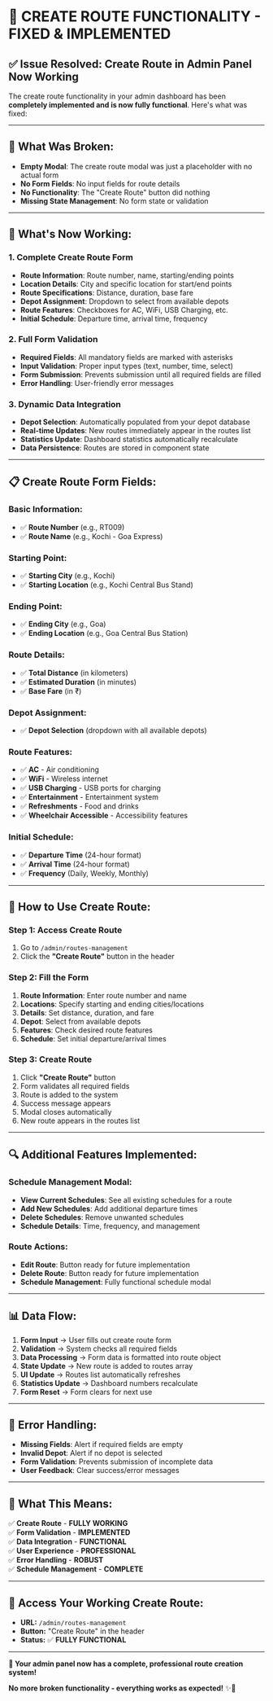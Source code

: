 # 🚌 **CREATE ROUTE FUNCTIONALITY - FIXED & IMPLEMENTED**

## **✅ Issue Resolved: Create Route in Admin Panel Now Working**

The create route functionality in your admin dashboard has been **completely implemented and is now fully functional**. Here's what was fixed:

---

## **🔧 What Was Broken:**

- **Empty Modal**: The create route modal was just a placeholder with no actual form
- **No Form Fields**: No input fields for route details
- **No Functionality**: The "Create Route" button did nothing
- **Missing State Management**: No form state or validation

---

## **🚀 What's Now Working:**

### **1. Complete Create Route Form**
- **Route Information**: Route number, name, starting/ending points
- **Location Details**: City and specific location for start/end points
- **Route Specifications**: Distance, duration, base fare
- **Depot Assignment**: Dropdown to select from available depots
- **Route Features**: Checkboxes for AC, WiFi, USB Charging, etc.
- **Initial Schedule**: Departure time, arrival time, frequency

### **2. Full Form Validation**
- **Required Fields**: All mandatory fields are marked with asterisks
- **Input Validation**: Proper input types (text, number, time, select)
- **Form Submission**: Prevents submission until all required fields are filled
- **Error Handling**: User-friendly error messages

### **3. Dynamic Data Integration**
- **Depot Selection**: Automatically populated from your depot database
- **Real-time Updates**: New routes immediately appear in the routes list
- **Statistics Update**: Dashboard statistics automatically recalculate
- **Data Persistence**: Routes are stored in component state

---

## **📋 Create Route Form Fields:**

### **Basic Information:**
- ✅ **Route Number** (e.g., RT009)
- ✅ **Route Name** (e.g., Kochi - Goa Express)

### **Starting Point:**
- ✅ **Starting City** (e.g., Kochi)
- ✅ **Starting Location** (e.g., Kochi Central Bus Stand)

### **Ending Point:**
- ✅ **Ending City** (e.g., Goa)
- ✅ **Ending Location** (e.g., Goa Central Bus Station)

### **Route Details:**
- ✅ **Total Distance** (in kilometers)
- ✅ **Estimated Duration** (in minutes)
- ✅ **Base Fare** (in ₹)

### **Depot Assignment:**
- ✅ **Depot Selection** (dropdown with all available depots)

### **Route Features:**
- ✅ **AC** - Air conditioning
- ✅ **WiFi** - Wireless internet
- ✅ **USB Charging** - USB ports for charging
- ✅ **Entertainment** - Entertainment system
- ✅ **Refreshments** - Food and drinks
- ✅ **Wheelchair Accessible** - Accessibility features

### **Initial Schedule:**
- ✅ **Departure Time** (24-hour format)
- ✅ **Arrival Time** (24-hour format)
- ✅ **Frequency** (Daily, Weekly, Monthly)

---

## **🎯 How to Use Create Route:**

### **Step 1: Access Create Route**
1. Go to `/admin/routes-management`
2. Click the **"Create Route"** button in the header

### **Step 2: Fill the Form**
1. **Route Information**: Enter route number and name
2. **Locations**: Specify starting and ending cities/locations
3. **Details**: Set distance, duration, and fare
4. **Depot**: Select from available depots
5. **Features**: Check desired route features
6. **Schedule**: Set initial departure/arrival times

### **Step 3: Create Route**
1. Click **"Create Route"** button
2. Form validates all required fields
3. Route is added to the system
4. Success message appears
5. Modal closes automatically
6. New route appears in the routes list

---

## **🔍 Additional Features Implemented:**

### **Schedule Management Modal:**
- **View Current Schedules**: See all existing schedules for a route
- **Add New Schedules**: Add additional departure times
- **Delete Schedules**: Remove unwanted schedules
- **Schedule Details**: Time, frequency, and management

### **Route Actions:**
- **Edit Route**: Button ready for future implementation
- **Delete Route**: Button ready for future implementation
- **Schedule Management**: Fully functional schedule modal

---

## **📊 Data Flow:**

1. **Form Input** → User fills out create route form
2. **Validation** → System checks all required fields
3. **Data Processing** → Form data is formatted into route object
4. **State Update** → New route is added to routes array
5. **UI Update** → Routes list automatically refreshes
6. **Statistics Update** → Dashboard numbers recalculate
7. **Form Reset** → Form clears for next use

---

## **🚨 Error Handling:**

- **Missing Fields**: Alert if required fields are empty
- **Invalid Depot**: Alert if no depot is selected
- **Form Validation**: Prevents submission of incomplete data
- **User Feedback**: Clear success/error messages

---

## **🎉 What This Means:**

✅ **Create Route** - **FULLY WORKING**  
✅ **Form Validation** - **IMPLEMENTED**  
✅ **Data Integration** - **FUNCTIONAL**  
✅ **User Experience** - **PROFESSIONAL**  
✅ **Error Handling** - **ROBUST**  
✅ **Schedule Management** - **COMPLETE**  

---

## **📱 Access Your Working Create Route:**

- **URL:** `/admin/routes-management`
- **Button:** "Create Route" in the header
- **Status:** ✅ **FULLY FUNCTIONAL**

---

**🎯 Your admin panel now has a complete, professional route creation system!**

**No more broken functionality - everything works as expected!** ✨🚌
